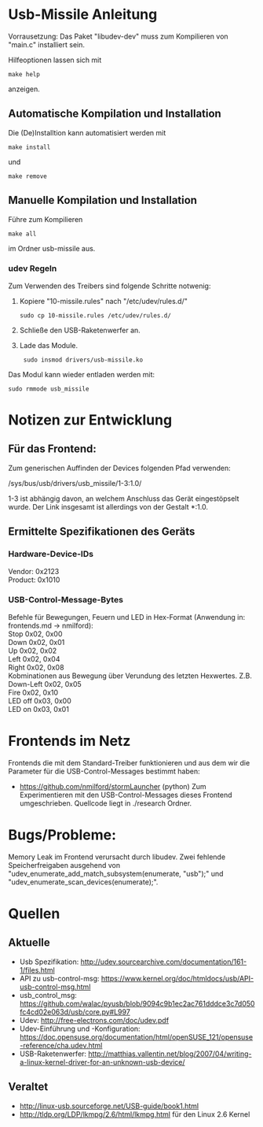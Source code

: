 # Usb-Missile Anleitung

Vorrausetzung: Das Paket "libudev-dev" muss zum Kompilieren von "main.c" installiert sein.

Hilfeoptionen lassen sich mit
```
make help
```
anzeigen.


## Automatische Kompilation und Installation

Die (De)Installtion kann automatisiert werden mit 
```
make install
```
und
```
make remove
```


## Manuelle Kompilation und Installation

Führe zum Kompilieren 
```
make all
```
im Ordner usb-missile aus.


### udev Regeln

Zum Verwenden des Treibers sind folgende Schritte notwenig:

1. Kopiere "10-missile.rules" nach "/etc/udev/rules.d/"

    ```
    sudo cp 10-missile.rules /etc/udev/rules.d/
    ```
2. Schließe den USB-Raketenwerfer an.
3. Lade das Module.
   
   ```
    sudo insmod drivers/usb-missile.ko
    ```

Das Modul kann wieder entladen werden mit:
```
sudo rmmode usb_missile
```

# Notizen zur Entwicklung

## Für das Frontend:
Zum generischen Auffinden der Devices folgenden Pfad verwenden:

/sys/bus/usb/drivers/usb_missile/1-3:1.0/

1-3 ist abhängig davon, an welchem Anschluss das Gerät eingestöpselt wurde. Der Link insgesamt ist allerdings von der Gestalt *:1.0.

## Ermittelte Spezifikationen des Geräts

### Hardware-Device-IDs  
Vendor: 0x2123  
Product: 0x1010

### USB-Control-Message-Bytes
Befehle für Bewegungen, Feuern und LED in Hex-Format (Anwendung in: frontends.md -> nmilford):  
Stop 0x02, 0x00  
Down 0x02, 0x01  
Up 0x02, 0x02  
Left  0x02, 0x04  
Right 0x02, 0x08  
Kobminationen aus Bewegung über Verundung des letzten Hexwertes. Z.B. Down-Left 0x02, 0x05  
Fire 0x02, 0x10  
LED off 0x03, 0x00  
LED on 0x03, 0x01

# Frontends im Netz
Frontends die mit dem Standard-Treiber funktionieren und aus dem wir die Parameter für die USB-Control-Messages bestimmt haben:
- https://github.com/nmilford/stormLauncher (python)
Zum Experimentieren mit den USB-Control-Messages dieses Frontend umgeschrieben. Quellcode liegt in ./research Ordner.

# Bugs/Probleme: 
Memory Leak im Frontend verursacht durch libudev.
Zwei fehlende Speicherfreigaben ausgehend von "udev_enumerate_add_match_subsystem(enumerate, "usb");" und "udev_enumerate_scan_devices(enumerate);".

# Quellen

## Aktuelle
- Usb Spezifikation: http://udev.sourcearchive.com/documentation/161-1/files.html
- API zu usb-control-msg: https://www.kernel.org/doc/htmldocs/usb/API-usb-control-msg.html
- usb_control_msg: https://github.com/walac/pyusb/blob/9094c9b1ec2ac761dddce3c7d050fc4cd02e063d/usb/core.py#L997
- Udev: http://free-electrons.com/doc/udev.pdf
- Udev-Einführung und -Konfiguration: https://doc.opensuse.org/documentation/html/openSUSE_121/opensuse-reference/cha.udev.html
- USB-Raketenwerfer: http://matthias.vallentin.net/blog/2007/04/writing-a-linux-kernel-driver-for-an-unknown-usb-device/


## Veraltet
- http://linux-usb.sourceforge.net/USB-guide/book1.html
- http://tldp.org/LDP/lkmpg/2.6/html/lkmpg.html für den Linux 2.6 Kernel
